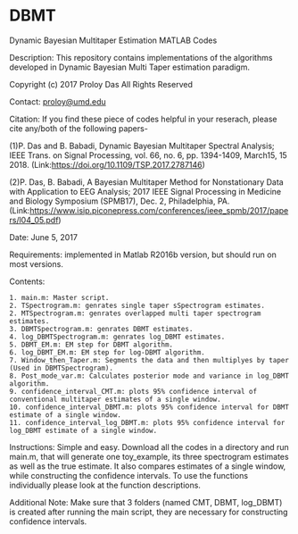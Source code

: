 # DBMT
Dynamic Bayesian Multitaper Estimation MATLAB Codes

Description: This repository contains implementations of the algorithms developed in Dynamic Bayesian Multi Taper estimation paradigm. 

Copyright (c) 2017 Proloy Das All Rights Reserved 

Contact: proloy@umd.edu

Citation: If you find these piece of codes helpful in your reserach, please cite any/both of the following papers-

(1)P. Das and B. Babadi, Dynamic Bayesian Multitaper Spectral Analysis; IEEE Trans. on Signal Processing, vol. 66, no. 6, pp. 1394-1409, March15, 15 2018. (Link:https://doi.org/10.1109/TSP.2017.2787146)

(2)P. Das, B. Babadi, A Bayesian Multitaper Method for Nonstationary Data with Application to EEG Analysis; 2017 IEEE Signal Processing in Medicine and Biology Symposium (SPMB17), Dec. 2, Philadelphia, PA. (Link:https://www.isip.piconepress.com/conferences/ieee_spmb/2017/papers/l04_05.pdf)

Date: June 5, 2017

Requirements:
  implemented in Matlab R2016b version, but should run on most versions.
  
Contents:
  
    1. main.m: Master script.
    2. TSpectrogram.m: genrates single taper sSpectrogram estimates.
    2. MTSpectrogram.m: genrates overlapped multi taper spectrogram estimates.
    3. DBMTSpectrogram.m: genrates DBMT estimates.
    4. log_DBMTSpectrogram.m: genrates log_DBMT estimates.
    5. DBMT_EM.m: EM step for DBMT algorithm.
    6. log_DBMT_EM.m: EM step for log-DBMT algorithm.
    7. Window_then_Taper.m: Segments the data and then multiplyes by taper (Used in DBMTSpectrogram).
    8. Post_mode_var.m: Calculates posterior mode and variance in log_DBMT algorithm.
    9. confidence_interval_CMT.m: plots 95% confidence interval of conventional multitaper estimates of a single window.
    10. confidence_interval_DBMT.m: plots 95% confidence interval for DBMT estimate of a single window.
    11. confidence_interval_log_DBMT.m: plots 95% confidence interval for log_DBMT estimate of a single window.


Instructions: Simple and easy.
  Download all the codes in a directory and run main.m, that will generate one toy_example, its three spectrogram estimates as well as
  the true estimate. It also compares estimates of a single window, while constructing the confidence intervals. To use 
  the functions individually please look at the function descriptions.
  
Additional Note: Make sure that 3 folders (named CMT, DBMT, log_DBMT) is created after running the main script, they are necessary for 
  constructing confidence intervals.
